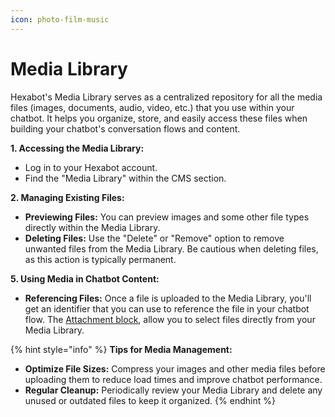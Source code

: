 ```yaml
---
icon: photo-film-music
---
```


# Media Library

Hexabot's Media Library serves as a centralized repository for all the media files (images, documents, audio, video, etc.) that you use within your chatbot. It helps you organize, store, and easily access these files when building your chatbot's conversation flows and content.

**1. Accessing the Media Library:**

* Log in to your Hexabot account.
* Find the "Media Library" within the CMS section.

**2. Managing Existing Files:**

* **Previewing Files:** You can preview images and some other file types directly within the Media Library.
* **Deleting Files:** Use the "Delete" or "Remove" option to remove unwanted files from the Media Library. Be cautious when deleting files, as this action is typically permanent.

**5. Using Media in Chatbot Content:**

* **Referencing Files:** Once a file is uploaded to the Media Library, you'll get an identifier that you can use to reference the file in your chatbot flow. The [Attachment block](../visual-editor/regular-blocks/using-attachment-block.md), allow you to select files directly from your Media Library.

{% hint style="info" %}
**Tips for Media Management:**

* **Optimize File Sizes:** Compress your images and other media files before uploading them to reduce load times and improve chatbot performance.
* **Regular Cleanup:** Periodically review your Media Library and delete any unused or outdated files to keep it organized.
{% endhint %}
